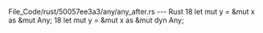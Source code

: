 File_Code/rust/50057ee3a3/any/any_after.rs --- Rust
18         let mut y = &mut x as &mut Any;                                                                                                                   18         let mut y = &mut x as &mut dyn Any;

